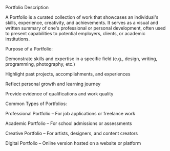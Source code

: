 Portfolio Description

A Portfolio is a curated collection of work that showcases an individual's skills, experience, creativity, and achievements. It serves as a visual and written summary of one's professional or personal development, often used to present capabilities to potential employers, clients, or academic institutions.

Purpose of a Portfolio:

Demonstrate skills and expertise in a specific field (e.g., design, writing, programming, photography, etc.)

Highlight past projects, accomplishments, and experiences

Reflect personal growth and learning journey

Provide evidence of qualifications and work quality

Common Types of Portfolios:

Professional Portfolio – For job applications or freelance work

Academic Portfolio – For school admissions or assessments

Creative Portfolio – For artists, designers, and content creators

Digital Portfolio – Online version hosted on a website or platform
